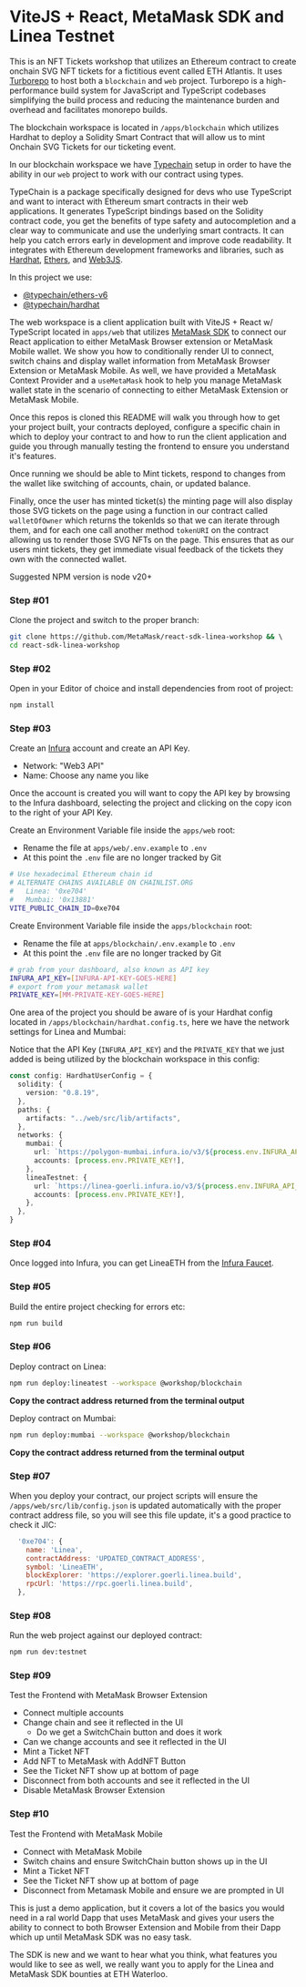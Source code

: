 # ViteJS + React, MetaMask SDK and Linea Testnet

This is an NFT Tickets workshop that utilizes an Ethereum contract to create onchain SVG NFT tickets for a fictitious event called ETH Atlantis. It uses [Turborepo](https://turbo.build/repo) to host both a `blockchain` and `web` project. Turborepo is a high-performance build system for JavaScript and TypeScript codebases simplifying the build process and reducing the maintenance burden and overhead and facilitates monorepo builds.  

The blockchain workspace is located in `/apps/blockchain` which utilizes Hardhat to deploy a Solidity Smart Contract that will allow us to mint Onchain SVG Tickets for our ticketing event.

In our blockchain workspace we have [Typechain](https://github.com/dethcrypto/TypeChain) setup in order to have the ability in our `web` project to work with our contract using types. 

TypeChain is a package specifically designed for devs who use TypeScript and want to interact with Ethereum smart contracts in their web applications. It generates TypeScript bindings based on the Solidity contract code, you get the benefits of type safety and autocompletion and a clear way to communicate and use the underlying smart contracts. It can help you catch errors early in development and improve code readability. It integrates with Ethereum development frameworks and libraries, such as [Hardhat](https://hardhat.org/hardhat-runner/docs/guides/typescript#typescript-support), [Ethers](https://docs.ethers.org/), and [Web3JS](https://web3js.readthedocs.io/).

In this project we use:

- [@typechain/ethers-v6](https://github.com/dethcrypto/TypeChain/tree/master/packages/target-ethers-v6)
- [@typechain/hardhat](https://github.com/dethcrypto/TypeChain/tree/master/packages/hardhat)

The web workspace is a client application built with ViteJS + React w/ TypeScript located in `apps/web` that utilizes [MetaMask SDK](https://docs.metamask.io/wallet/how-to/connect/set-up-sdk/javascript/react/) to connect our React application to either MetaMask Browser extension or MetaMask Mobile wallet. We show you how to conditionally render UI to connect, switch chains and display wallet information from MetaMask Browser Extension or MetaMask Mobile. As well, we have provided a MetaMask Context Provider and a `useMetaMask` hook to help you manage MetaMask wallet state in the scenario of connecting to either MetaMask Extension or MetaMask Mobile.

Once this repos is cloned this README will walk you through how to get your project built, your contracts deployed, configure a specific chain in which to deploy your contract to and how to run the client application and guide you through manually testing the frontend to ensure you understand it's features.

Once running we should be able to Mint tickets, respond to changes from the wallet like switching of accounts, chain, or updated balance. 

Finally, once the user has minted ticket(s) the minting page will also display those SVG tickets on the page using a function in our contract called `walletOfOwner` which returns the tokenIds so that we can iterate through them, and for each one call another method `tokenURI` on the contract allowing us to render those SVG NFTs on the page. This ensures that as our users mint tickets, they get immediate visual feedback of the tickets they own with the connected wallet.

Suggested NPM version is node v20+

### Step #01

Clone the project and switch to the proper branch:

```bash
git clone https://github.com/MetaMask/react-sdk-linea-workshop && \ 
cd react-sdk-linea-workshop
```
### Step #02

Open in your Editor of choice and install dependencies from root of project:

```bash
npm install
```

### Step #03

Create an [Infura](https://www.infura.io) account and create an API Key.

- Network: "Web3 API"
- Name: Choose any name you like

Once the account is created you will want to copy the API key by browsing to the Infura dashboard, selecting the project and clicking on the copy icon to the right of your API Key.

Create an Environment Variable file inside the `apps/web` root:

- Rename the file at `apps/web/.env.example` to `.env`
- At this point the `.env` file are no longer tracked by Git

```bash
# Use hexadecimal Ethereum chain id 
# ALTERNATE CHAINS AVAILABLE ON CHAINLIST.ORG
#   Linea: '0xe704'
#   Mumbai: '0x13881'
VITE_PUBLIC_CHAIN_ID=0xe704
```

Create Environment Variable file inside the `apps/blockchain` root:

- Rename the file at `apps/blockchain/.env.example` to `.env`
- At this point the `.env` file are no longer tracked by Git

```bash
# grab from your dashboard, also known as API key
INFURA_API_KEY=[INFURA-API-KEY-GOES-HERE]
# export from your metamask wallet
PRIVATE_KEY=[MM-PRIVATE-KEY-GOES-HERE]
```

One area of the project you should be aware of is your Hardhat config located in `/apps/blockchain/hardhat.config.ts`, here we have the network settings for Linea and Mumbai:

Notice that the API Key (`INFURA_API_KEY`) and the `PRIVATE_KEY` that we just added is being utilized by the blockchain workspace in this config:

```ts
const config: HardhatUserConfig = {
  solidity: {
    version: "0.8.19",
  },
  paths: {
    artifacts: "../web/src/lib/artifacts",
  },
  networks: {
    mumbai: {
      url: `https://polygon-mumbai.infura.io/v3/${process.env.INFURA_API_KEY}`,
      accounts: [process.env.PRIVATE_KEY!],
    },
    lineaTestnet: {
      url: `https://linea-goerli.infura.io/v3/${process.env.INFURA_API_KEY}`,
      accounts: [process.env.PRIVATE_KEY!],
    },
  },
}
```

### Step #04

Once logged into Infura, you can get LineaETH from the [Infura Faucet](https://www.infura.io/faucet/linea).

### Step #05

Build the entire project checking for errors etc:

```bash
npm run build
```

### Step #06

Deploy contract on Linea: 

```bash
npm run deploy:lineatest --workspace @workshop/blockchain
```

**__Copy the contract address returned from the terminal output__**

Deploy contract on Mumbai: 

```bash
npm run deploy:mumbai --workspace @workshop/blockchain
```

**__Copy the contract address returned from the terminal output__**

### Step #07

When you deploy your contract, our project scripts will ensure the `/apps/web/src/lib/config.json` is updated automatically with the proper contract address file, so you will see this file update, it's a good practice to check it JIC:

```js
  '0xe704': {
    name: 'Linea',
    contractAddress: 'UPDATED_CONTRACT_ADDRESS',
    symbol: 'LineaETH',
    blockExplorer: 'https://explorer.goerli.linea.build',
    rpcUrl: 'https://rpc.goerli.linea.build',
  },
```

### Step #08

Run the web project against our deployed contract: 

```bash
npm run dev:testnet
```

### Step #09

Test the Frontend with MetaMask Browser Extension

- Connect multiple accounts
- Change chain and see it reflected in the UI
  - Do we get a SwitchChain button and does it work
- Can we change accounts and see it reflected in the UI
- Mint a Ticket NFT
- Add NFT to MetaMask with AddNFT Button
- See the Ticket NFT show up at bottom of page
- Disconnect from both accounts and see it reflected in the UI
- Disable MetaMask Browser Extension

### Step #10

Test the Frontend with MetaMask Mobile

- Connect with MetaMask Mobile
- Switch chains and ensure SwitchChain button shows up in the UI
- Mint a Ticket NFT
- See the Ticket NFT show up at bottom of page
- Disconnect from Metamask Mobile and ensure we are prompted in UI

This is just a demo application, but it covers a lot of the basics you would need in a ral world Dapp that uses MetaMask and gives your users the ability to connect to both Browser Extension and Mobile from their Dapp which up until MetaMask SDK was no easy task.

The SDK is new and we want to hear what you think, what features you would like to see as well, we really want you to apply for the Linea and MetaMask SDK bounties at ETH Waterloo.